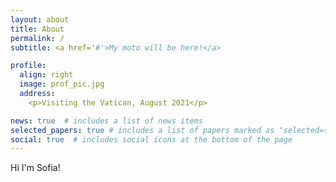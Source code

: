 ```yaml
---
layout: about
title: About
permalink: /
subtitle: <a href='#'>My moto will be here!</a>

profile:
  align: right
  image: prof_pic.jpg
  address: 
    <p>Visiting the Vatican, August 2021</p>

news: true  # includes a list of news items
selected_papers: true # includes a list of papers marked as "selected={true}"
social: true  # includes social icons at the bottom of the page
---
```


Hi I'm Sofia!
